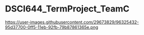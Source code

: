 # DSCI644_TermProject_TeamC

https://user-images.githubusercontent.com/29673829/96325432-95d37700-0ff5-11eb-92fb-79b87861365e.png

